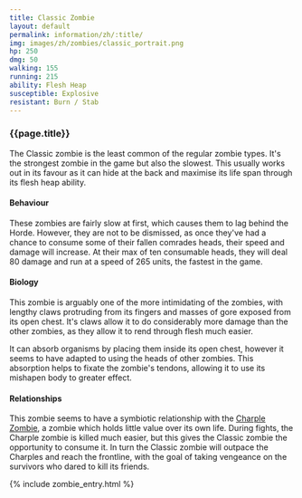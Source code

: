 ```yaml
---
title: Classic Zombie
layout: default
permalink: information/zh/:title/
img: images/zh/zombies/classic_portrait.png
hp: 250
dmg: 50
walking: 155
running: 215
ability: Flesh Heap
susceptible: Explosive
resistant: Burn / Stab
---
```


<div class="row">
  <div class="col-sm-7">
    <h3>{{page.title}}</h3>
    <p>The Classic zombie is the least common of the regular zombie types. It's the strongest zombie in the game but also the slowest. This usually works out in its favour as it can hide at the back and maximise its life span through its flesh heap ability.</p>
    <h4>Behaviour</h4>
    <p>These zombies are fairly slow at first, which causes them to lag behind the Horde. However, they are not to be dismissed, as once they've had a chance to consume some of their fallen comrades heads, their speed and damage will increase. At their max of ten consumable heads, they will deal 80 damage and run at a speed of 265 units, the fastest in the game.</p>
    <h4>Biology</h4>
    <p>This zombie is arguably one of the more intimidating of the zombies, with lengthy claws protruding from its fingers and masses of gore exposed from its open chest. It's claws allow it to do considerably more damage than the other zombies, as they allow it to rend through flesh much easier. </p>
    <p>It can absorb organisms by placing them inside its open chest, however it seems to have adapted to using the heads of other zombies. This absorption helps to fixate the zombie's tendons, allowing it to use its mishapen body to greater effect.</p>
    <h4>Relationships</h4> 
    <p>This zombie seems to have a symbiotic relationship with the <a href = "{{site.baseurl}}/information/zh/charple">Charple Zombie</a>, a zombie which holds little value over its own life. During fights, the Charple zombie is killed much easier, but this gives the Classic zombie the opportunity to consume it. In turn the Classic zombie will outpace the Charples and reach the frontline, with the goal of taking vengeance on the survivors who dared to kill its friends.</p>
  </div>
  {% include zombie_entry.html %}
</div>